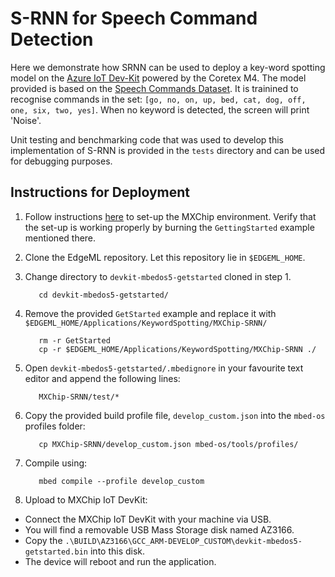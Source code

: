 # S-RNN for Speech Command Detection

Here we demonstrate how SRNN can be used to deploy a key-word spotting model on
the [Azure IoT Dev-Kit](https://microsoft.github.io/azure-iot-developer-kit/)
powered by the Coretex M4. The model provided is based on the [Speech Commands Dataset](https://ai.googleblog.com/2017/08/launching-speech-commands-dataset.html). It is trainined to recognise commands in the set: `[go, no, on, up, bed, cat, dog, off, one, six, two, yes]`. When no keyword is detected, the screen will print 'Noise'.

Unit testing and benchmarking code that was used to develop this implementation of S-RNN is provided in the `tests` directory and can be used for debugging purposes.

## Instructions for Deployment 

1. Follow instructions [here](https://github.com/VSChina/devkit-mbedos5-getstarted) 
to set-up the MXChip environment. Verify that the set-up is
working properly by burning the `GettingStarted` example mentioned there. 
2. Clone the EdgeML repository. Let this repository lie in `$EDGEML_HOME`.
3. Change directory to `devkit-mbedos5-getstarted` cloned in step 1.
   ```
      cd devkit-mbedos5-getstarted/
   ```
3. Remove the provided `GetStarted` example and replace it with
   `$EDGEML_HOME/Applications/KeywordSpotting/MXChip-SRNN/`
   ```
      rm -r GetStarted
      cp -r $EDGEML_HOME/Applications/KeywordSpotting/MXChip-SRNN ./
   ```
4. Open `devkit-mbedos5-getstarted/.mbedignore` in your favourite text editor
   and append the following lines:
   ```
      MXChip-SRNN/test/*
   ```
5. Copy the provided build profile file, `develop_custom.json` into the
   `mbed-os` profiles folder:
   ```
      cp MXChip-SRNN/develop_custom.json mbed-os/tools/profiles/
   ```
6. Compile using:
   ```
      mbed compile --profile develop_custom
   ```

7. Upload to MXChip IoT DevKit:
  - Connect the MXChip IoT DevKit with your machine via USB.
  - You will find a removable USB Mass Storage disk named AZ3166.
  - Copy the
  `.\BUILD\AZ3166\GCC_ARM-DEVELOP_CUSTOM\devkit-mbedos5-getstarted.bin` into this disk.
  - The device will reboot and run the application. 


